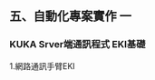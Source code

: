 ## 五、自動化專案實作 一
### KUKA Srver端通訊程式 EKI基礎
1.網路通訊手臂EKI
<!--stackedit_data:
eyJoaXN0b3J5IjpbLTE0MDgxNTQ3MDUsMTc0NjY0MDE2MywxNz
Q5NjY3MTA3LDE4MTExNjU1OTJdfQ==
-->